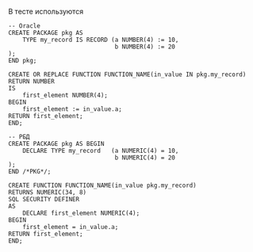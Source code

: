 В тесте используются 

    -- Oracle
    CREATE PACKAGE pkg AS
        TYPE my_record IS RECORD (a NUMBER(4) := 10,
                                  b NUMBER(4) := 20
    );
    END pkg;
    
    CREATE OR REPLACE FUNCTION FUNCTION_NAME(in_value IN pkg.my_record)
    RETURN NUMBER
    IS
        first_element NUMBER(4);
    BEGIN
        first_element := in_value.a;
    RETURN first_element;
    END;

    -- РБД 
    CREATE PACKAGE pkg AS BEGIN
        DECLARE TYPE my_record   (a NUMERIC(4) = 10,
                                  b NUMERIC(4) = 20
    );  
    END /*PKG*/;
    
    CREATE FUNCTION FUNCTION_NAME(in_value pkg.my_record)
    RETURNS NUMERIC(34, 8)
    SQL SECURITY DEFINER
    AS
        DECLARE first_element NUMERIC(4);
    BEGIN
        first_element = in_value.a;
    RETURN first_element;
    END;

